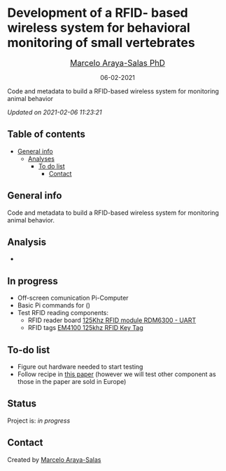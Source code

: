 Development of a RFID- based wireless system for behavioral monitoring
of small vertebrates
================
<center>

<font size="4"><a href="http://marceloarayasalas.weebly.com/">Marcelo
Araya-Salas PhD</a></font>

</center>
<center>

06-02-2021

</center>

<!-- Description  -->

Code and metadata to build a RFID-based wireless system for monitoring
animal behavior

*Updated on 2021-02-06 11:23:21*

<!-- README.md is generated from README.Rmd. Please edit that file -->

## Table of contents

  - [General info](#general-info)
      - [Analyses](#Analyses)
          - [To do list](#to-do-list)
              - [Contact](#contact)

## General info

Code and metadata to build a RFID-based wireless system for monitoring
animal behavior.

## Analysis

  - 
## In progress
  - Off-screen comunication Pi-Computer
  - Basic Pi commands for ()
  - Test RFID reading components:
    - RFID reader board [125Khz RFID module RDM6300 - UART](https://www.crcibernetica.com/125khz-rfid-module-rdm6300-uart/)
    - RFID tags [EM4100 125khz RFID Key Tag](https://www.crcibernetica.com/em4100-125khz-rfid-key-tag/) 

## To-do list

  - Figure out hardware needed to start testing
  - Follow recipe in [this paper](https://www.tandfonline.com/doi/full/10.1080/03078698.2019.1759908) (however we will test other component as those in the paper are sold in Europe)
      
## Status

Project is: *in progress*

## Contact

Created by [Marcelo Araya-Salas](https://marceloarayasalas.weebly.com/)
